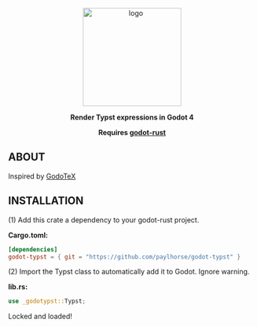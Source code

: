 <p align="center">
<img src="https://github.com/paylhorse/godot-typst/assets/74363924/61433620-8126-46a4-8deb-39c7eac1c5f1" alt="logo" width="200"/>
</p>
<p align="center">
<b>Render Typst expressions in Godot 4</b>
</p>
<p align="center">
<b>Requires <a href="https://github.com/godot-rust/gdext">godot-rust</a></b>
</p>

## ABOUT
Inspired by [GodoTeX](https://github.com/file-acomplaint/GodoTeX)

## INSTALLATION
(1) Add this crate a dependency to your godot-rust project. 

**Cargo.toml:**

```toml
[dependencies]
godot-typst = { git = "https://github.com/paylhorse/godot-typst" }
```
(2) Import the Typst class to automatically add it to Godot. Ignore warning.

**lib.rs:**

```rs
use _godotypst::Typst;
```

Locked and loaded!
